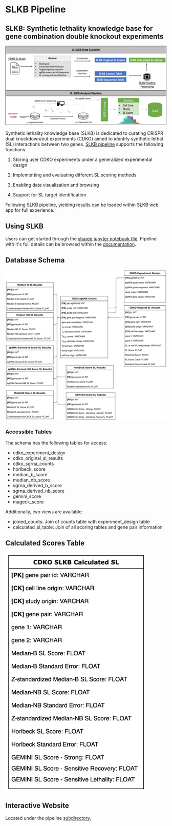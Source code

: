 # SLKB Pipeline

## SLKB: Synthetic lethality knowledge base for gene combination double knockout experiments

![Framework](images/SLKB.png)

Synthetic lethality knowledge base (SLKB) is dedicated to curating CRISPR dual knockdown/out experiments (CDKO) aimed to identify synthetic lethal (SL) interactions between two genes. [SLKB pipeline](https://github.com/BirkanGokbag/SLKB-Analysis-Pipeline) supports the following functions:

1) Storing user CDKO experiments under a generalized experimental design

2) Implementing and evaluating different SL scoring methods

3) Enabling data visualization and browsing

4) Support for SL target identification

Following SLKB pipeline, yielding results can be loaded within SLKB web app for full experience.

## Using SLKB

Users can get started through the [shared jupyter notebook file](https://github.com/BirkanGokbag/SLKB-Analysis-Pipeline/blob/main/SLKB/files/pipeline.ipynb). Pipeline with it's full details can be browsed within the [documentation](pipeline.md).

## Database Schema

![Schema](images/DB.png)

### Accessible Tables

The schema has the following tables for access:

* cdko_experiment_design
* cdko_original_sl_results
* cdko_sgrna_counts
* horlbeck_score
* median_b_score
* median_nb_score
* sgrna_derived_b_score
* sgrna_derived_nb_score
* gemini_score
* mageck_score

Additionally, two views are available:

* joined_counts: Join of counts table with experiment_design table
* calculated_sl_table: Join of all scoring tables and gene pair information


## Calculated Scores Table

![Scores](images/Calculation.png)

## Interactive Website

Located under the pipeline [subdirectory.](https://github.com/BirkanGokbag/SLKB-Analysis-Pipeline/blob/main/SLKB/files/SLKB_webapp.zip)